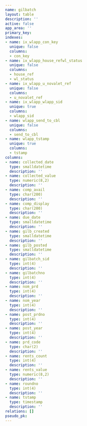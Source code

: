 ```yaml
---
name: gilbatch
layout: table
description: ''
active: false
app_area: ''
primary_key: 
indexes:
- name: ix_wlapp_con_key
  unique: false
  columns:
  - con_key
- name: ix_wlapp_house_refwl_status
  unique: false
  columns:
  - house_ref
  - wl_status
- name: ix_wlapp_u_novalet_ref
  unique: false
  columns:
  - u_novalet_ref
- name: ix_wlapp_wlapp_sid
  unique: true
  columns:
  - wlapp_sid
- name: wlapp_send_to_cbl
  unique: false
  columns:
  - send_to_cbl
- name: wlapp_tstamp
  unique: true
  columns:
  - tstamp
columns:
- name: collected_date
  type: smalldatetime
  description: ''
- name: collected_value
  type: numeric(8,2)
  description: ''
- name: comp_avail
  type: char(200)
  description: ''
- name: comp_display
  type: char(200)
  description: ''
- name: due_date
  type: smalldatetime
  description: ''
- name: gilb_created
  type: smalldatetime
  description: ''
- name: gilb_posted
  type: smalldatetime
  description: ''
- name: gilbatch_sid
  type: int(4)
  description: ''
- name: gilbatchno
  type: int(4)
  description: ''
- name: nom_prd
  type: int(4)
  description: ''
- name: nom_year
  type: int(4)
  description: ''
- name: post_prdno
  type: int(4)
  description: ''
- name: post_year
  type: int(4)
  description: ''
- name: prd_code
  type: char(2)
  description: ''
- name: rents_count
  type: int(4)
  description: ''
- name: rents_value
  type: numeric(8,2)
  description: ''
- name: roundno
  type: int(4)
  description: ''
- name: tstamp
  type: timestamp
  description: ''
relations: []
pseudo_pk: 
---
```


